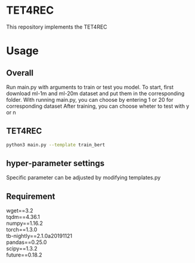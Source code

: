 # TET4REC
This repository implements the TET4REC 
# Usage
## Overall
Run main.py with arguments to train  or test you model.
To start, first download ml-1m and ml-20m dataset and put them in the corresponding folder. 
With running main.py, you can choose by entering 1 or 20 for corresponding dataset
After training, you can choose wheter to test with y or n
## TET4REC 
```bash
python3 main.py --template train_bert
```
## hyper-parameter settings
Specific parameter can be adjusted by modifying templates.py
## Requirement
wget==3.2  
tqdm==4.36.1  
numpy==1.16.2  
torch==1.3.0  
tb-nightly==2.1.0a20191121  
pandas==0.25.0  
scipy==1.3.2  
future==0.18.2  
